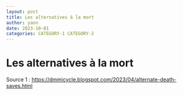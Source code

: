 ```yaml
---
layout: post
title: Les alternatives à la mort
author: yann
date: 2023-10-01
categories: CATEGORY-1 CATEGORY-2
---
```


# Les alternatives à la mort

Source 1 : https://dmmicycle.blogspot.com/2023/04/alternate-death-saves.html
